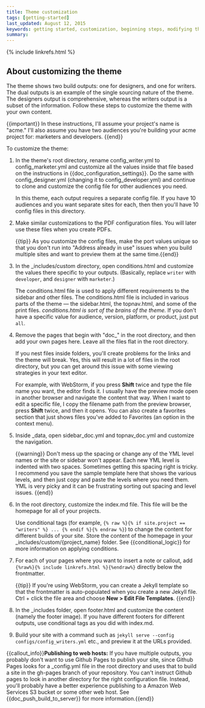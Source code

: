 ```yaml
---
title: Theme customization
tags: [getting-started]
last_updated: August 12, 2015
keywords: getting started, customization, beginning steps, modifying the theme, modification
summary: 
---
```

{% include linkrefs.html %} 

## About customizing the theme 

The theme shows two build outputs: one for designers, and one for writers. The dual outputs is an example of the single sourcing nature of the theme. The designers output is comprehensive, whereas the writers output is a subset of the information. Follow these steps to customize the theme with your own content.

{{important}} In these instructions, I'll assume your project's name is "acme." I'll also assume you have two audiences you're building your acme project for: marketers and developers. {{end}}

To customize the theme:

1. In the theme's root directory, rename config_writer.yml to config_marketer.yml and customize all the values inside that file based on the instructions in {{doc_configuration_settings}}. Do the same with config_designer.yml (changing it to config_developer.yml) and continue to clone and customize the config file for other audiences you need.
    
    In this theme, each output requires a separate config file. If you have 10 audiences and you want separate sites for each, then then you'll have 10 config files in this directory. 

2. Make similar customizations to the PDF configuration files. You will later use these files when you create PDFs.
	
    {{tip}} As you customize the config files, make the port values unique so that you don't run into "Address already in use" issues when you build multiple sites and want to preview them at the same time.{{end}}
    
5. In the \_includes/custom directory, open conditions.html and customize the values there specific to your outputs. (Basically, replace `writer` with  `developer`, and `designer` with `marketer`.) 
    
    The conditions.html file is used to apply different requirements to the sidebar and other files. The conditions.html file is included in various parts of the theme &mdash; the sidebar.html, the topnav.html, and some of the print files. *conditions.html is sort of the brains of the theme.* If you don't have a specific value for audience, version, platform, or product, just put `all`.
    
6. Remove the pages that begin with "doc_" in the root directory, and then add your own pages here. Leave all the files flat in the root directory. 
	
	If you nest files inside folders, you'll create problems for the links and the theme will break. Yes, this will result in a lot of files in the root directory, but you can get around this issue with some viewing strategies in your text editor.
	
	For example, with WebStorm, if you press **Shift** twice and type the file name you want, the editor finds it. I usually have the preview mode open in another browser and navigate the content that way. When I want to edit a specific file, I copy the filename path from the preview browser, press **Shift** twice, and then it opens. You can also create a favorites section that just shows files you've added to Favorites (an option in the context menu).

7. Inside \_data, open sidebar_doc.yml and topnav_doc.yml and customize the navigation. 
    
    {{warning}} Don't mess up the spacing or change any of the YML level names or the site or sidebar won't appear. Each new YML level is indented with two spaces. Sometimes getting this spacing right is tricky. I recommend you save the sample template here that shows the various levels, and then just copy and paste the levels where you need them. YML is very picky and it can be frustrating sorting out spacing and level issues. {{end}}
    
9. In the root directory, customize the index.md file. This file will be the homepage for all of your projects.

    Use conditional tags (for example, `{% raw %}{% if site.project == "writers" %} ... {% endif %}{% endraw %}`) to change the content for different builds of your site. Store the content of the homepage in your \_includes/custom/{project_name} folder. See {{conditional_logic}} for more information on applying conditions.

10. For each of your pages where you want to insert a note or callout, add `{%raw%}{% include linkrefs.html %}{%endraw%}` directly below the frontmatter.
    
    {{tip}} If you're using WebStorm, you can create a Jekyll template so that the frontmatter is auto-populated when you create a new Jekyll file. Ctrl + click the file area and choose <b>New > Edit File Templates</b>. {{end}}
    
12. In the \_includes folder, open footer.html and customize the content (namely the footer image). If you have different footers for different outputs, use conditional tags as you did with index.md.
11. Build your site with a command such as `jekyll serve --config configs/config_writers.yml` etc., and preview it at the URLs provided.

{{callout_info}}<b>Publishing to web hosts:</b> If you have multiple outputs, you probably don't want to use Github Pages to publish your site, since Github Pages looks for a _config.yml file in the root directory and uses that to build a site in the gh-pages branch of your repository. You can't instruct Github pages to look in another directory for the right configuration file. Instead, you'll probably have a better experience publishing to a Amazon Web Services S3 bucket or some other web host. See {{doc_push_build_to_server}} for more information.{{end}}